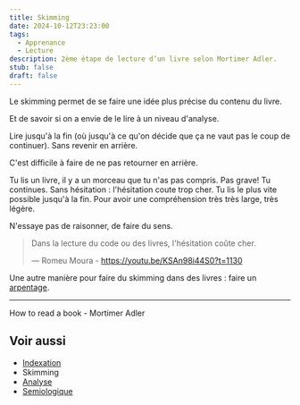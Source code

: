 ```yaml
---
title: Skimming
date: 2024-10-12T23:23:00
tags:
  - Apprenance
  - Lecture
description: 2ème étape de lecture d’un livre selon Mortimer Adler.
stub: false
draft: false
---
```

Le skimming permet de se faire une idée plus précise du contenu du livre.

Et de savoir si on a envie de le lire à un niveau d'analyse.

Lire jusqu'à la fin (où jusqu'à ce qu'on décide que ça ne vaut pas le coup de continuer).
Sans revenir en arrière.

C'est difficile à faire de ne pas retourner en arrière.

Tu lis un livre, il y a un morceau que tu n'as pas compris.
Pas grave!
Tu continues.
Sans hésitation : l'hésitation coute trop cher.
Tu lis le plus vite possible jusqu'à la fin.
Pour avoir une compréhension  très très large, très légère.

N'essaye pas de raisonner, de faire du sens.

> Dans la lecture du code ou des livres, l'hésitation coûte cher.
> 
> — Romeu Moura - https://youtu.be/KSAn98i44S0?t=1130

Une autre manière pour faire du skimming dans des livres : faire un [arpentage](/glossaire/arpentage).

---

How to read a book - Mortimer Adler
## Voir aussi

- [Indexation](/glossaire/lecture-indexation)
- Skimming
- [Analyse](/glossaire/lecture-analyse)
- [Semiologique](/glossaire/lecture-semiologique)
